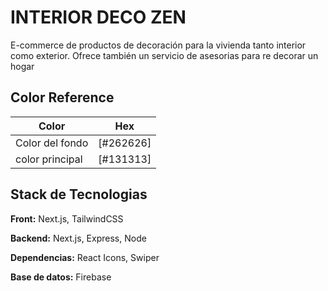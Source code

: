 
# INTERIOR DECO ZEN

E-commerce de productos de decoración para la vivienda tanto interior como exterior. Ofrece también un servicio de asesorias para re decorar un hogar

## Color Reference

| Color             | Hex                                                                |
| ----------------- | ------------------------------------------------------------------ |
| Color del fondo | [#262626] |
| color principal | [#131313] |



## Stack de Tecnologias

**Front:** Next.js, TailwindCSS

**Backend:** Next.js, Express, Node

**Dependencias:** React Icons, Swiper

**Base de datos:** Firebase


